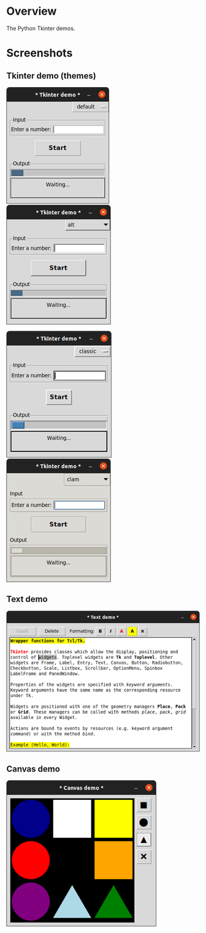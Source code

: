 # Overview
The Python Tkinter demos.

# Screenshots

## Tkinter demo (themes)
![alt](/src/static/tkinter_demo1.png) ![alt](/src/static/tkinter_demo2.png) 

![alt](/src/static/tkinter_demo3.png) ![alt](/src/static/tkinter_demo4.png)

## Text demo
![alt](/src/static/tkinter_text.png)

## Canvas demo
![alt](/src/static/tkinter_canvas.png)
